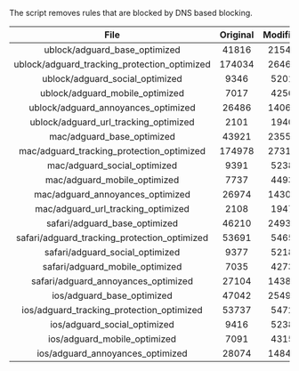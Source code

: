 The script removes rules that are blocked by DNS based blocking.


| File | Original | Modified |
|:----:|:-----:|:-----:|
| ublock/adguard_base_optimized | 41816 | 21544 |
| ublock/adguard_tracking_protection_optimized | 174034 | 26464 |
| ublock/adguard_social_optimized | 9346 | 5201 |
| ublock/adguard_mobile_optimized | 7017 | 4256 |
| ublock/adguard_annoyances_optimized | 26486 | 14066 |
| ublock/adguard_url_tracking_optimized | 2101 | 1940 |
| mac/adguard_base_optimized | 43921 | 23552 |
| mac/adguard_tracking_protection_optimized | 174978 | 27316 |
| mac/adguard_social_optimized | 9391 | 5238 |
| mac/adguard_mobile_optimized | 7737 | 4493 |
| mac/adguard_annoyances_optimized | 26974 | 14306 |
| mac/adguard_url_tracking_optimized | 2108 | 1947 |
| safari/adguard_base_optimized | 46210 | 24936 |
| safari/adguard_tracking_protection_optimized | 53691 | 5465 |
| safari/adguard_social_optimized | 9377 | 5218 |
| safari/adguard_mobile_optimized | 7035 | 4273 |
| safari/adguard_annoyances_optimized | 27104 | 14381 |
| ios/adguard_base_optimized | 47042 | 25490 |
| ios/adguard_tracking_protection_optimized | 53737 | 5472 |
| ios/adguard_social_optimized | 9416 | 5238 |
| ios/adguard_mobile_optimized | 7091 | 4315 |
| ios/adguard_annoyances_optimized | 28074 | 14847 |